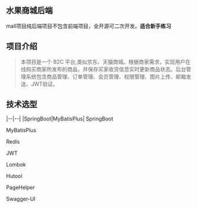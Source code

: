 ## 水果商城后端

mall项目纯后端项目不包含前端项目，全开源可二次开发。**适合新手练习**

## 项目介绍

> 本项目是一个 B2C 平台,类似京东、天猫商城。根据商家需求，实现用户在线购买商家所发布的商品，并保存买家收货信息实时更新商品状态。后台管理系统包含商品管理、订单管理、会员管理、权限管理、图片上传、邮箱发送、JWT验证。

## 技术选型

|--|--|
|SpringBoot|MyBatisPlus|
SpringBoot

MyBatisPlus

Redis

JWT

Lombok

Hutool

PageHelper

Swagger-UI
